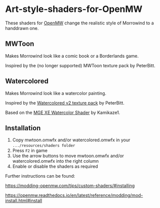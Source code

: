 # Art-style-shaders-for-OpenMW
These shaders for [OpenMW](https://openmw.org/) change the realistic style of Morrowind to a handdrawn one.

## MWToon
Makes Morrowind look like a comic book or a Borderlands game.

Inspired by the (no longer supported) MWToon texture pack by PeterBitt.

## Watercolored
Makes Morrowind look like a watercolor painting.

Inspired by the [Watercolored v2 texture pack](https://www.nexusmods.com/morrowind/mods/43375/) by PeterBitt.

Based on the [MGE XE Watercolor Shader](https://www.nexusmods.com/morrowind/mods/49473/) by Kamikaze1.

## Installation
1. Copy mwtoon.omwfx and/or watercolored.omwfx in your `.../resources/shaders folder`
2. Press `F2` in game
3. Use the arrow buttons to move mwtoon.omwfx and/or watercolored.omwfx into the right column
4. Enable or disable the shaders as required

Further instructions can be found:

https://modding-openmw.com/tips/custom-shaders/#installing

https://openmw.readthedocs.io/en/latest/reference/modding/mod-install.html#install
